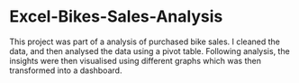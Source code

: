 # Excel-Bikes-Sales-Analysis
This project was part of a analysis of purchased bike sales. I cleaned the data, and then analysed the data using a pivot table. Following analysis, the insights were then visualised using different graphs which was then transformed into a dashboard.
